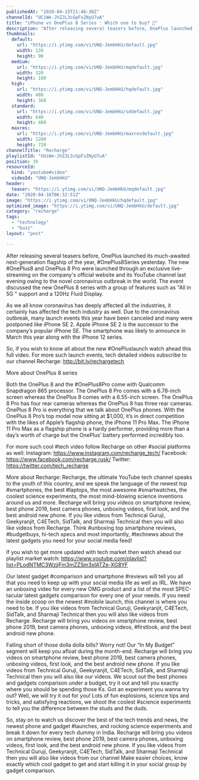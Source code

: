 ```yaml
---
publishedAt: "2020-04-15T21:46:30Z"
channelId: "UCiWe-JhZJL3cGpFsZNyU7uA"
title: "iPhone vs OnePlus 8 Series : Which one to buy? 🤔"
description: "After releasing several teasers before, OnePlus launched its much-awaited next-generation flagship of the year, #OnePlus8Series yesterday. The new #OnePlus8 and OnePlus 8 Pro were launched through an exclusive live-streaming on the company's official website and its YouTube channel last evening owing to the novel coronavirus outbreak in the world. The event discussed the new OnePlus 8 series with a group of features such as \"All in 5G \" support and a 120Hz Fluid Display.\n\nAs we all know coronavirus has deeply affected all the industries, it certainly has affected the tech industry as well. Due to the coronavirus outbreak, many launch events this year have been canceled and many were postponed like iPhone SE 2. Apple iPhone SE 2 is the successor to the company’s popular iPhone SE. The smartphone was likely to announce in March this year along with the iPhone 12 series.\n\nSo, if you wish to know all about the new #OnePluslaunch watch ahead this full video. For more such launch events, tech detailed videos subscribe to our channel Recharge: http://bit.ly/rechargetech\n\nMore about OnePlus 8 series\n\nBoth the OnePlus 8 and the #OnePlus8Pro come with Qualcomm Snapdragon 865 processor. The OnePlus 8 Pro comes with a 6.78-inch screen whereas the OnePlus 8 comes with a 6.55-inch screen. The OnePlus 8 Pro has four rear cameras whereas the OnePlus 8 has three rear cameras.\nOnePlus 8 Pro is everything that we talk about OnePlus phones. With the OnePlus 8 Pro’s top model now sitting at $1,000, it’s in direct competition with the likes of Apple’s flagship phone, the iPhone 11 Pro Max. The iPhone 11 Pro Max as a flagship phone is a hardy performer, providing more than a day’s worth of charge but the OnePlus’ battery performed incredibly too. \n\nFor more such cool #tech video follow Recharge on other #social platforms as well: Instagram: https://www.instagram.com/recharge_tech/ Facebook: https://www.facebook.com/recharge.rusk/ Twitter: https://twitter.com/tech_recharge\n\nMore about Recharge: Recharge, the ultimate YouTube tech channel speaks to the youth of this country, and we speak the language of the newest top #smartphones, the best #laptops, the most awesome #smartwatches, the coolest science experiments, the most mind-blowing science inventions around us and more. Recharge will bring you videos on smartphone review, best phone 2019, best camera phones, unboxing videos, first look, and the best android new phone. If you like videos from Technical Guruji, Geekyranjit, C4ETech, SidTalk, and Sharmaji Technical then you will also like videos from Recharge. Think #unboxing top smartphone reviews, #budgetbuys, hi-tech specs and most importantly, #technews about the latest gadgets you need for your social media feed!\n\nIf you wish to get more updated with tech market then watch ahead our playlist market watch: https://www.youtube.com/playlist?list=PLodNTMC3WzjjFm3mZZSm3xIATZe-XG8YF\n\nOur latest gadget #comparison and smartphone #reviews will tell you all that you need to keep up with your social media life as well as IRL. We have an unboxing video for every new OMG product and a list of the most SPEC-tacular latest gadgets comparison for every one of your needs. If you need the inside scoop on the newest #mobile launch, this channel is where you need to be. If you like videos from Technical Guruji, Geekyranjit, C4ETech, SidTalk, and Sharmaji Technical then you will also like videos from Recharge. Recharge will bring you videos on smartphone review, best phone 2019, best camera phones, unboxing videos, #firstlook, and the best android new phone.\n\nFalling short of those dolla dolla bills? Worry not! Our “In My Budget” segment will keep you afloat during the month-end. Recharge will bring you videos on smartphone review, best phone 2019, best camera phones, unboxing videos, first look, and the best android new phone. If you like videos from Technical Guruji, Geekyranjit, C4ETech, SidTalk, and Sharmaji Technical then you will also like our videos. We scout out the best phones and gadgets comparison under a budget, try it out and tell you exactly where you should be spending those Ks. Got an experiment you wanna try out? Well, we will try it out for you! Lots of fun explosions, science tips and tricks, and satisfying reactions, we shoot the coolest #science experiments to tell you the difference between the studs and the duds.\n\nSo, stay on to watch us discover the best of the tech trends and news, the newest phone and gadget #launches, and rocking science experiments and break it down for every tech dummy in India. Recharge will bring you videos on smartphone review, best phone 2019, best camera phones, unboxing videos, first look, and the best android new phone. If you like videos from Technical Guruji, Geekyranjit, C4ETech, SidTalk, and Sharmaji Technical then you will also like videos from our channel Make easier choices, know exactly which cool gadget to get and start killing it in your social group by gadget comparison."
thumbnails:
  default:
    url: "https://i.ytimg.com/vi/UNQ-JembHkU/default.jpg"
    width: 120
    height: 90
  medium:
    url: "https://i.ytimg.com/vi/UNQ-JembHkU/mqdefault.jpg"
    width: 320
    height: 180
  high:
    url: "https://i.ytimg.com/vi/UNQ-JembHkU/hqdefault.jpg"
    width: 480
    height: 360
  standard:
    url: "https://i.ytimg.com/vi/UNQ-JembHkU/sddefault.jpg"
    width: 640
    height: 480
  maxres:
    url: "https://i.ytimg.com/vi/UNQ-JembHkU/maxresdefault.jpg"
    width: 1280
    height: 720
channelTitle: "Recharge"
playlistId: "UUiWe-JhZJL3cGpFsZNyU7uA"
position: 39
resourceId:
  kind: "youtube#video"
  videoId: "UNQ-JembHkU"
header:
  teaser: "https://i.ytimg.com/vi/UNQ-JembHkU/mqdefault.jpg"
date: "2020-04-16T06:32:51Z"
image: "https://i.ytimg.com/vi/UNQ-JembHkU/hqdefault.jpg"
optimized_image: "https://i.ytimg.com/vi/UNQ-JembHkU/default.jpg"
category: "recharge"
tags:
  - "technology"
  - "buzz"
layout: "post"

---
```

After releasing several teasers before, OnePlus launched its much-awaited next-generation flagship of the year, #OnePlus8Series yesterday. The new #OnePlus8 and OnePlus 8 Pro were launched through an exclusive live-streaming on the company's official website and its YouTube channel last evening owing to the novel coronavirus outbreak in the world. The event discussed the new OnePlus 8 series with a group of features such as "All in 5G " support and a 120Hz Fluid Display.

As we all know coronavirus has deeply affected all the industries, it certainly has affected the tech industry as well. Due to the coronavirus outbreak, many launch events this year have been canceled and many were postponed like iPhone SE 2. Apple iPhone SE 2 is the successor to the company’s popular iPhone SE. The smartphone was likely to announce in March this year along with the iPhone 12 series.

So, if you wish to know all about the new #OnePluslaunch watch ahead this full video. For more such launch events, tech detailed videos subscribe to our channel Recharge: http://bit.ly/rechargetech

More about OnePlus 8 series

Both the OnePlus 8 and the #OnePlus8Pro come with Qualcomm Snapdragon 865 processor. The OnePlus 8 Pro comes with a 6.78-inch screen whereas the OnePlus 8 comes with a 6.55-inch screen. The OnePlus 8 Pro has four rear cameras whereas the OnePlus 8 has three rear cameras.
OnePlus 8 Pro is everything that we talk about OnePlus phones. With the OnePlus 8 Pro’s top model now sitting at $1,000, it’s in direct competition with the likes of Apple’s flagship phone, the iPhone 11 Pro Max. The iPhone 11 Pro Max as a flagship phone is a hardy performer, providing more than a day’s worth of charge but the OnePlus’ battery performed incredibly too. 

For more such cool #tech video follow Recharge on other #social platforms as well: Instagram: https://www.instagram.com/recharge_tech/ Facebook: https://www.facebook.com/recharge.rusk/ Twitter: https://twitter.com/tech_recharge

More about Recharge: Recharge, the ultimate YouTube tech channel speaks to the youth of this country, and we speak the language of the newest top #smartphones, the best #laptops, the most awesome #smartwatches, the coolest science experiments, the most mind-blowing science inventions around us and more. Recharge will bring you videos on smartphone review, best phone 2019, best camera phones, unboxing videos, first look, and the best android new phone. If you like videos from Technical Guruji, Geekyranjit, C4ETech, SidTalk, and Sharmaji Technical then you will also like videos from Recharge. Think #unboxing top smartphone reviews, #budgetbuys, hi-tech specs and most importantly, #technews about the latest gadgets you need for your social media feed!

If you wish to get more updated with tech market then watch ahead our playlist market watch: https://www.youtube.com/playlist?list=PLodNTMC3WzjjFm3mZZSm3xIATZe-XG8YF

Our latest gadget #comparison and smartphone #reviews will tell you all that you need to keep up with your social media life as well as IRL. We have an unboxing video for every new OMG product and a list of the most SPEC-tacular latest gadgets comparison for every one of your needs. If you need the inside scoop on the newest #mobile launch, this channel is where you need to be. If you like videos from Technical Guruji, Geekyranjit, C4ETech, SidTalk, and Sharmaji Technical then you will also like videos from Recharge. Recharge will bring you videos on smartphone review, best phone 2019, best camera phones, unboxing videos, #firstlook, and the best android new phone.

Falling short of those dolla dolla bills? Worry not! Our “In My Budget” segment will keep you afloat during the month-end. Recharge will bring you videos on smartphone review, best phone 2019, best camera phones, unboxing videos, first look, and the best android new phone. If you like videos from Technical Guruji, Geekyranjit, C4ETech, SidTalk, and Sharmaji Technical then you will also like our videos. We scout out the best phones and gadgets comparison under a budget, try it out and tell you exactly where you should be spending those Ks. Got an experiment you wanna try out? Well, we will try it out for you! Lots of fun explosions, science tips and tricks, and satisfying reactions, we shoot the coolest #science experiments to tell you the difference between the studs and the duds.

So, stay on to watch us discover the best of the tech trends and news, the newest phone and gadget #launches, and rocking science experiments and break it down for every tech dummy in India. Recharge will bring you videos on smartphone review, best phone 2019, best camera phones, unboxing videos, first look, and the best android new phone. If you like videos from Technical Guruji, Geekyranjit, C4ETech, SidTalk, and Sharmaji Technical then you will also like videos from our channel Make easier choices, know exactly which cool gadget to get and start killing it in your social group by gadget comparison.
